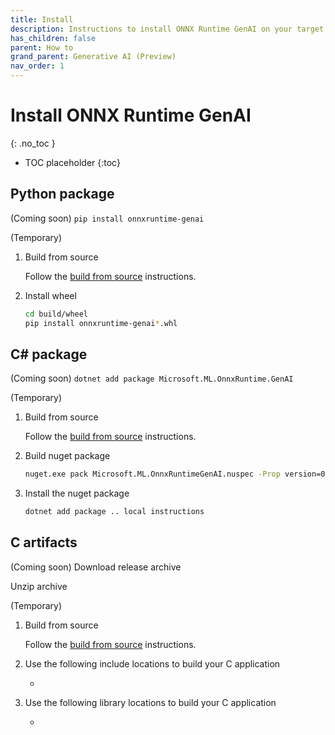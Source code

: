 ```yaml
---
title: Install
description: Instructions to install ONNX Runtime GenAI on your target platform in your environment
has_children: false
parent: How to
grand_parent: Generative AI (Preview)
nav_order: 1
---
```


# Install ONNX Runtime GenAI
{: .no_toc }

* TOC placeholder
{:toc}

## Python package

(Coming soon) `pip install onnxruntime-genai`

(Temporary)
1. Build from source

   Follow the [build from source](./build-from-source.md) instructions.

2. Install wheel

   ```bash
   cd build/wheel
   pip install onnxruntime-genai*.whl
   ```

## C# package

(Coming soon) `dotnet add package Microsoft.ML.OnnxRuntime.GenAI`

(Temporary)
1. Build from source

   Follow the [build from source](./build-from-source.md) instructions.

2. Build nuget package

   ```cmd
   nuget.exe pack Microsoft.ML.OnnxRuntimeGenAI.nuspec -Prop version=0.1.0 -Prop id="Microsoft.ML.OnnxRuntimeGenAI.Gpu"
   ```

3. Install the nuget package

   ```cmd
   dotnet add package .. local instructions
   ```


## C artifacts

(Coming soon) Download release archive

Unzip archive

(Temporary)
1. Build from source

   Follow the [build from source](build-from-source.md) instructions.

   
2. Use the following include locations to build your C application

   * 

3. Use the following library locations to build your C application

   * 

   


